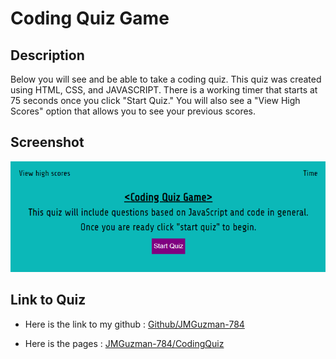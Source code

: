 # Coding Quiz Game

## Description

Below you will see and be able to take a coding quiz. This quiz was created using HTML, CSS, and JAVASCRIPT. There is a working timer that starts at 75 seconds once you click "Start Quiz." You will also see a "View High Scores" option that allows you to see your previous scores.

## Screenshot

![Coding Quiz.](./assets/images/Quiz_image.png)

## Link to Quiz

* Here is the link to my github : [Github/JMGuzman-784](https://github.com/JMGuzman-784/hw4)

* Here is the pages : [JMGuzman-784/CodingQuiz](https://jmguzman-784.github.io/hw4/)
